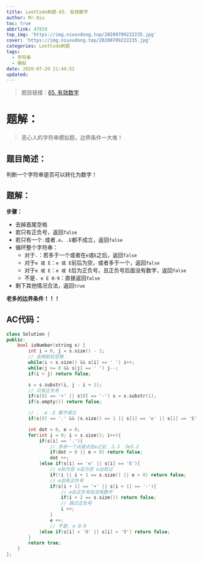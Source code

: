 ```yaml
---
title: LeetCode刷题-65. 有效数字
author: Mr.Niu
toc: true
abbrlink: 47819
top_img: 'https://img.niuxvdong.top/20200709222235.jpg'
cover: 'https://img.niuxvdong.top/20200709222235.jpg'
categories: LeetCode刷题
tags:
  - 字符串
  - 模拟
date: 2020-07-20 21:44:52
updated:
---
```




















> 题目链接：[65. 有效数字]( https://leetcode-cn.com/problems/valid-number/)



# 题解：



> 恶心人的字符串模拟题，边界条件一大堆！



## 题目简述：

判断一个字符串是否可以转化为数字！



## 题解：



**步骤：**

- 去掉首尾空格
- 若只有正负号，返回`false`
- 若只有一个`.`或者`.e`、`.E`都不成立，返回`false`
- 循环整个字符串：
  - 对于`.`：若多于一个或者在`e`或`E`之后，返回`false`
  - 对于`e 或 E`：`e 或 E`前后为空，或者多于一个，返回`false`
  - 对于`e 或 E`：`e 或 E`后为正负号，且正负号后面没有数字，返回`false`
  - 不是`. e E 0-9`：直接返回`false`
- 剩下其他情况合法，返回`true`



**老多的边界条件！！！**

## AC代码：



```c++
class Solution {
public:
    bool isNumber(string s) {
        int i = 0, j = s.size() - 1;
        // 去掉前后空格
        while(i < s.size() && s[i] == ' ') i++;
        while(j >= 0 && s[j] == ' ') j--;
        if(i > j) return false;

        s = s.substr(i, j - i + 1);
        // 只有正负号
        if(s[0] == '+' || s[0] == '-') s = s.substr(1);
        if(s.empty()) return false;

        // . .e .E 都不成立
        if(s[0] == '.' && (s.size() == 1 || s[1] == 'e' || s[1] == 'E')) return false;

        int dot = 0, e = 0;
        for(int i = 0; i < s.size(); i++){
            if(s[i] == '.'){
                // 多余一个点或点在e之后 .2.3  3e5.2
                if(dot > 0 || e > 0) return false;
                dot ++;
            }else if(s[i] == 'e' || s[i] == 'E'){
                // e前为空 e后为空 e出现过
                if(!i || i + 1 == s.size() || e > 0) return false;
                // e后有正负号
                if(s[i + 1] == '+' || s[i + 1] == '-'){
                    // e后正负号后没有数字
                    if(i + 2 == s.size()) return false;
                    // 跳过正负号
                    i ++;
                }
                e ++;
                // 不是. e 0-9
            }else if(s[i] < '0' || s[i] > '9') return false; 
        }
        return true;
    }
};
```




